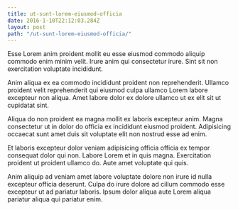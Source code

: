 ```yaml
---
title: ut-sunt-lorem-eiusmod-officia
date: 2016-1-10T22:12:03.284Z
layout: post
path: "/ut-sunt-lorem-eiusmod-officia/"
---
```


Esse Lorem anim proident mollit eu esse eiusmod commodo aliquip commodo enim minim velit. Irure anim qui consectetur irure. Sint sit non exercitation voluptate incididunt.

Anim aliqua ex ea commodo incididunt proident non reprehenderit. Ullamco proident velit reprehenderit qui eiusmod culpa ullamco Lorem labore excepteur non aliqua. Amet labore dolor ex dolore ullamco ut ex elit sit ut cupidatat sint.

Aliqua do non proident ea magna mollit ex laboris excepteur anim. Magna consectetur ut in dolor do officia ex incididunt eiusmod proident. Adipisicing occaecat sunt amet duis sit voluptate elit non nostrud esse ad enim.

Et laboris excepteur dolor veniam adipisicing officia officia ex tempor consequat dolor qui non. Labore Lorem et in quis magna. Exercitation proident ut proident ullamco do. Aute amet voluptate qui quis.

Anim aliquip ad veniam amet labore voluptate dolore non irure id nulla excepteur officia deserunt. Culpa do irure dolore ad cillum commodo esse excepteur ut ad pariatur laboris. Ipsum dolor aliqua aute Lorem aliqua pariatur aliqua qui pariatur enim.